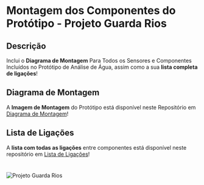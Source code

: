 # Montagem dos Componentes do Protótipo - Projeto Guarda Rios

## Descrição

Inclui o **Diagrama de Montagem** Para Todos os Sensores e Componentes Incluídos no Protótipo de Análise de Água, assim como a sua **lista completa de ligações**!

## Diagrama de Montagem

A **Imagem de Montagem** do Protótipo está disponível neste Repositório em [Diagrama de Montagem](https://github.com/Projeto-Guarda-Rios/Montagem-dos-Componentes-PGR/blob/main/Guarda-Rios-Prot%C3%B3tipo-Diagrama.png)!

## Lista de Ligações

A **lista com todas as ligações** entre componentes está disponível neste repositório em [Lista de Ligações](https://github.com/Projeto-Guarda-Rios/Montagem-dos-Componentes-PGR/blob/main/Lista%20de%20Liga%C3%A7%C3%B5es.md)!

#

![Projeto Guarda Rios](https://guarda-rios.pt/wp-content/uploads/2024/04/guarda_rios-removebg-preview-10.png)
